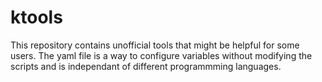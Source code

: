 # ktools
This repository contains unofficial tools that might be helpful for some users. 
The yaml file is a way to configure variables without modifying the scripts and is independant of different programmming languages. 



